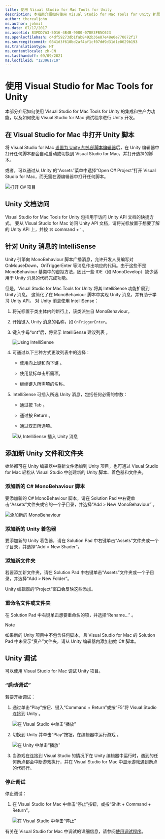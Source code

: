 ```yaml
---
title: 使用 Visual Studio for Mac Tools for Unity
description: 本指南介绍如何使用 Visual Studio for Mac Tools for Unity 扩展
author: therealjohn
ms.author: johmil
ms.date: 07/17/2017
ms.assetid: 83FDD7A3-5D16-4B4B-9080-078E3FB5C623
ms.openlocfilehash: d4df59273db1fab8492b36e87e48e0e770072f17
ms.sourcegitcommit: 0841d3f610bd2af4af1cf07dd9d31d1e0629b193
ms.translationtype: HT
ms.contentlocale: zh-CN
ms.lasthandoff: 09/09/2021
ms.locfileid: "123961719"
---
```

# <a name="using-visual-studio-for-mac-tools-for-unity"></a>使用 Visual Studio for Mac Tools for Unity

本部分介绍如何使用 Visual Studio for Mac Tools for Unity 的集成和生产力功能，以及如何使用 Visual Studio for Mac 调试程序进行 Unity 开发。

## <a name="opening-unity-scripts-in-visual-studio-for-mac"></a>在 Visual Studio for Mac 中打开 Unity 脚本

将 Visual Studio for Mac [设置为 Unity 的外部脚本编辑器](setup-vsmac-tools-unity.md#configure-unity-for-use-with-visual-studio-for-mac)后，在 Unity 编辑器中打开任何脚本都会自动启动或切换到 Visual Studio for Mac，并打开选择的脚本。

或者，可以通过从 Unity 的“Assets”菜单中选择“Open C# Project”打开 Visual Studio for Mac，而无需在源编辑器中打开任何脚本。  

![打开 C# 项目](media/using-vsmac-tools-unity-image1.png)

## <a name="unity-documentation-access"></a>Unity 文档访问

Visual Studio for Mac Tools for Unity 包括用于访问 Unity API 文档的快捷方式。 要从 Visual Studio for Mac 访问 Unity API 文档，请将光标放置于想要了解的 Unity API 上，并按 ⌘ command + ‘  。

## <a name="intellisense-for-unity-messages"></a>针对 Unity 消息的 IntelliSense
Unity 引擎向 MonoBehaviour 脚本广播消息，允许开发人员编写对 OnMouseDown，OnTriggerEnter 等消息作出响应的代码。由于这些不是 MonoBehaviour 基类中的虚拟方法，因此一些 IDE（如 MonoDevelop）缺少适用于 Unity 消息的代码完成功能。

但是，Visual Studio for Mac Tools for Unity 将其 IntelliSense 功能扩展到 Unity 消息。 这简化了在 MonoBehaviour 脚本中实现 Unity 消息，并有助于学习 Unity API。 对 Unity 消息使用 IntelliSense：

1. 将光标置于类主体内的新行上，该类派生自 MonoBehaviour。

2. 开始键入 Unity 消息的名称，如 `OnTriggerEnter`。

3. 键入字母“ont”后，将显示 IntelliSense 建议列表  。

   ![Using IntelliSense](media/using-vsmac-tools-unity-image2.png)

4. 可通过以下三种方式更改列表中的选择：

   * 使用向上键和向下键   。

   * 使用鼠标单击所需项。

   * 继续键入所需项的名称。

5. IntelliSense 可插入所选 Unity 消息，包括任何必需的参数：

   * 通过按 Tab  。

   * 通过按 Return  。

   * 通过双击所选项。

   ![从 IntelliSense 插入 Unity 消息](media/using-vsmac-tools-unity-image3.png)

## <a name="adding-new-unity-files-and-folders"></a>添加新 Unity 文件和文件夹

始终都可在 Unity 编辑器中将新文件添加到 Unity 项目，也可通过 Visual Studio for Mac 轻松从 Visual Studio 中创建新的 Unity 脚本、着色器和文件夹。

### <a name="add-a-new-c-monobehaviour-script"></a>添加新的 C# MonoBehaviour 脚本

要添加新的 C# MonoBehaviour 脚本，请在 Solution Pad 中右键单击“Assets”文件夹或它的一个子目录，并选择“Add > New MonoBehaviour”   。

![添加新的 MonoBehaviour](media/using-vsmac-tools-unity-image4.png)

### <a name="add-a-new-unity-shader"></a>添加新的 Unity 着色器

要添加新的 Unity 着色器，请在 Solution Pad 中右键单击“Assets”文件夹或一个子目录，并选择“Add > New Shader”。  

### <a name="add-a-new-folder"></a>添加新文件夹

若要添加新文件夹，请在 Solution Pad 中右键单击“Assets”文件夹或一个子目录，并选择“Add > New Folder”。  

Unity 编辑器的“Project”窗口会反映这些添加。

### <a name="to-rename-a-file-or-folder"></a>重命名文件或文件夹
在 Solution Pad 中右键单击想要重命名的项，并选择“Rename...”   。

> [!NOTE]
> 如果新的 Unity 项目中不包含任何脚本，且 Visual Studio for Mac 的 Solution Pad 中未显示“资产”文件夹，请从 Unity 编辑器内添加初始 C# 脚本。

## <a name="unity-debugging"></a>Unity 调试

可以使用 Visual Studio for Mac 调试 Unity 项目。

### <a name="start-debugging"></a>“启动调试”

若要开始调试：

1. 通过单击“Play”按钮、键入“Command + Return”或按“F5”将 Visual Studio 连接到 Unity    。

   ![在 Visual Studio 中单击“播放”](media/using-vsmac-tools-unity-image5.png)

2. 切换到 Unity 并单击“Play”按钮，在编辑器中运行游戏  。

   ![在 Unity 中单击“播放”](media/using-vsmac-tools-unity-image6.png)

3. 当游戏在连接到 Visual Studio 的情况下在 Unity 编辑器中运行时，遇到的任何断点都会中断游戏执行，并在 Visual Studio for Mac 中显示游戏遇到断点的代码行。

### <a name="stop-debugging"></a>停止调试

停止调试：

1. 在 Visual Studio for Mac 中单击“停止”按钮，或按“Shift + Command + Return”。

   ![在 Visual Studio 中单击“停止”](media/using-vsmac-tools-unity-image7.png)

有关在 Visual Studio for Mac 中调试的详细信息，请参阅[使用调试程序](debugging.md)。
